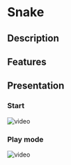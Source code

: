 

# Snake

## Description

## Features

## Presentation

### Start

![video](https://media.giphy.com/media/CDWwj3fTsMvP5hGCg8/giphy.gif)

### Play mode

![video](https://media.giphy.com/media/MoeS2rrLvjjmOOOV9Z/giphy.gif)
